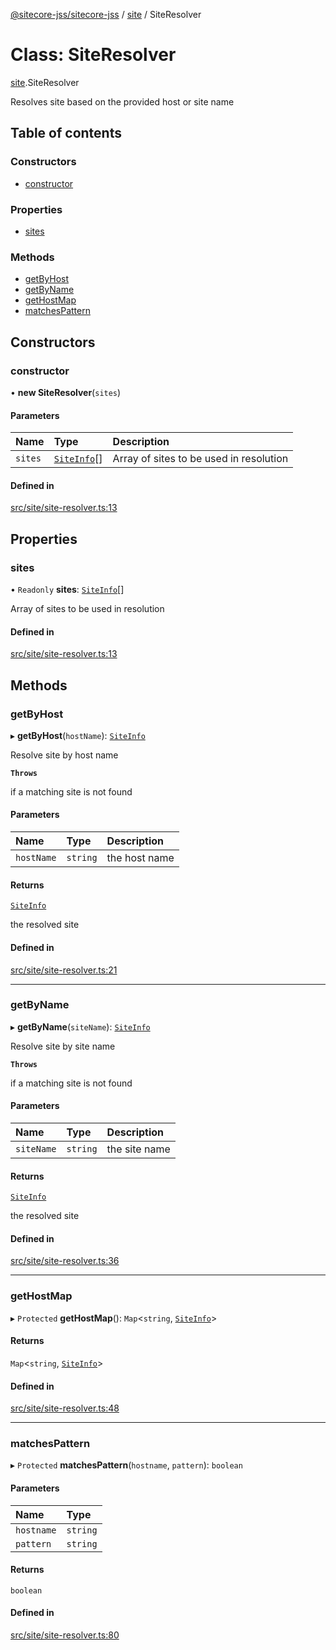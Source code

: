 [@sitecore-jss/sitecore-jss](../README.md) / [site](../modules/site.md) / SiteResolver

# Class: SiteResolver

[site](../modules/site.md).SiteResolver

Resolves site based on the provided host or site name

## Table of contents

### Constructors

- [constructor](site.SiteResolver.md#constructor)

### Properties

- [sites](site.SiteResolver.md#sites)

### Methods

- [getByHost](site.SiteResolver.md#getbyhost)
- [getByName](site.SiteResolver.md#getbyname)
- [getHostMap](site.SiteResolver.md#gethostmap)
- [matchesPattern](site.SiteResolver.md#matchespattern)

## Constructors

### constructor

• **new SiteResolver**(`sites`)

#### Parameters

| Name | Type | Description |
| :------ | :------ | :------ |
| `sites` | [`SiteInfo`](../modules/site.md#siteinfo)[] | Array of sites to be used in resolution |

#### Defined in

[src/site/site-resolver.ts:13](https://github.com/Sitecore/jss/blob/16ece717c/packages/sitecore-jss/src/site/site-resolver.ts#L13)

## Properties

### sites

• `Readonly` **sites**: [`SiteInfo`](../modules/site.md#siteinfo)[]

Array of sites to be used in resolution

#### Defined in

[src/site/site-resolver.ts:13](https://github.com/Sitecore/jss/blob/16ece717c/packages/sitecore-jss/src/site/site-resolver.ts#L13)

## Methods

### getByHost

▸ **getByHost**(`hostName`): [`SiteInfo`](../modules/site.md#siteinfo)

Resolve site by host name

**`Throws`**

if a matching site is not found

#### Parameters

| Name | Type | Description |
| :------ | :------ | :------ |
| `hostName` | `string` | the host name |

#### Returns

[`SiteInfo`](../modules/site.md#siteinfo)

the resolved site

#### Defined in

[src/site/site-resolver.ts:21](https://github.com/Sitecore/jss/blob/16ece717c/packages/sitecore-jss/src/site/site-resolver.ts#L21)

___

### getByName

▸ **getByName**(`siteName`): [`SiteInfo`](../modules/site.md#siteinfo)

Resolve site by site name

**`Throws`**

if a matching site is not found

#### Parameters

| Name | Type | Description |
| :------ | :------ | :------ |
| `siteName` | `string` | the site name |

#### Returns

[`SiteInfo`](../modules/site.md#siteinfo)

the resolved site

#### Defined in

[src/site/site-resolver.ts:36](https://github.com/Sitecore/jss/blob/16ece717c/packages/sitecore-jss/src/site/site-resolver.ts#L36)

___

### getHostMap

▸ `Protected` **getHostMap**(): `Map`<`string`, [`SiteInfo`](../modules/site.md#siteinfo)\>

#### Returns

`Map`<`string`, [`SiteInfo`](../modules/site.md#siteinfo)\>

#### Defined in

[src/site/site-resolver.ts:48](https://github.com/Sitecore/jss/blob/16ece717c/packages/sitecore-jss/src/site/site-resolver.ts#L48)

___

### matchesPattern

▸ `Protected` **matchesPattern**(`hostname`, `pattern`): `boolean`

#### Parameters

| Name | Type |
| :------ | :------ |
| `hostname` | `string` |
| `pattern` | `string` |

#### Returns

`boolean`

#### Defined in

[src/site/site-resolver.ts:80](https://github.com/Sitecore/jss/blob/16ece717c/packages/sitecore-jss/src/site/site-resolver.ts#L80)
